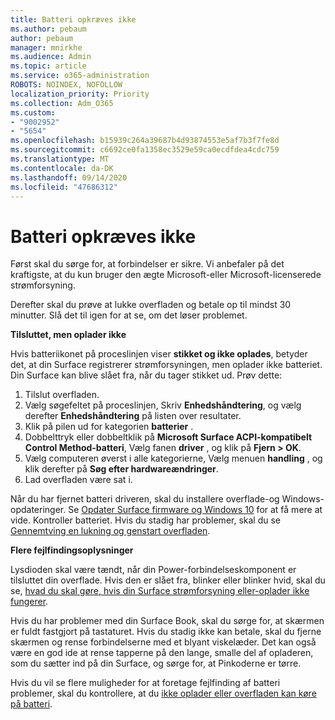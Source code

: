```yaml
---
title: Batteri opkræves ikke
ms.author: pebaum
author: pebaum
manager: mnirkhe
ms.audience: Admin
ms.topic: article
ms.service: o365-administration
ROBOTS: NOINDEX, NOFOLLOW
localization_priority: Priority
ms.collection: Adm_O365
ms.custom:
- "9002952"
- "5654"
ms.openlocfilehash: b15939c264a39687b4d93874553e5af7b3f7fe8d
ms.sourcegitcommit: c6692ce0fa1358ec3529e59ca0ecdfdea4cdc759
ms.translationtype: MT
ms.contentlocale: da-DK
ms.lasthandoff: 09/14/2020
ms.locfileid: "47686312"
---
```

# <a name="battery-wont-charge"></a>Batteri opkræves ikke

Først skal du sørge for, at forbindelser er sikre. Vi anbefaler på det kraftigste, at du kun bruger den ægte Microsoft-eller Microsoft-licenserede strømforsyning.

Derefter skal du prøve at lukke overfladen og betale op til mindst 30 minutter. Slå det til igen for at se, om det løser problemet.

**Tilsluttet, men oplader ikke**

Hvis batteriikonet på proceslinjen viser **stikket og ikke oplades**, betyder det, at din Surface registrerer strømforsyningen, men oplader ikke batteriet. Din Surface kan blive slået fra, når du tager stikket ud. Prøv dette:

1. Tilslut overfladen.
2. Vælg søgefeltet på proceslinjen, Skriv **Enhedshåndtering**, og vælg derefter **Enhedshåndtering** på listen over resultater.
3. Klik på pilen ud for kategorien **batterier** .
4. Dobbelttryk eller dobbeltklik på **Microsoft Surface ACPI-kompatibelt Control Method-batteri**, Vælg fanen **driver** , og klik på **Fjern > OK**.
5. Vælg computeren øverst i alle kategorierne, Vælg menuen **handling** , og klik derefter på **Søg efter hardwareændringer**.
6. Lad overfladen være sat i.

Når du har fjernet batteri driveren, skal du installere overflade-og Windows-opdateringer. Se [Opdater Surface firmware og Windows 10](https://support.microsoft.com/help/4023505) for at få mere at vide. Kontroller batteriet. Hvis du stadig har problemer, skal du se [Gennemtving en lukning og genstart overfladen](https://support.microsoft.com/help/4036280/surface-force-a-shut-down-and-restart-your-surface).

**Flere fejlfindingsoplysninger**

Lysdioden skal være tændt, når din Power-forbindelseskomponent er tilsluttet din overflade. Hvis den er slået fra, blinker eller blinker hvid, skal du se, [hvad du skal gøre, hvis din Surface strømforsyning eller-oplader ikke fungerer](https://support.microsoft.com/help/4484763/surface-fix-issues-with-your-power-supply). 

Hvis du har problemer med din Surface Book, skal du sørge for, at skærmen er fuldt fastgjort på tastaturet. Hvis du stadig ikke kan betale, skal du fjerne skærmen og rense forbindelserne med et blyant viskelæder. Det kan også være en god ide at rense tapperne på den lange, smalle del af opladeren, som du sætter ind på din Surface, og sørge for, at Pinkoderne er tørre.

Hvis du vil se flere muligheder for at foretage fejlfinding af batteri problemer, skal du kontrollere, at du [ikke oplader eller overfladen kan køre på batteri](https://support.microsoft.com/help/4023536/surface-surface-battery-wont-charge).
